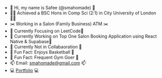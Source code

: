 - 👋 Hi, my name is Safee (@smahomade) 👋
- 👨‍🎓 Achieved a BSC Hons in Comp Sci (2:1) in City University of London 👨‍🎓
- :scissors: Working in a Salon (Family Business) ATM :scissors:
- 🌱 Currently Focusing on LeetCode🌱
- 🔭 Currently Working on Top One Salon Booking Application using React Native & Supabase🔭
- 👯 Currently Not in Collabaoration 👯
- 🏀 Fun Fact: Enjoys Basketball 🏀
- 🏃 Fun Fact: Frequent Gym Goer 🏃
- 📫 Email: smahomade@gmail.com 📫
-  💻 <a href="https://smahomade.github.io">Portfolio</a> 💻




<!--
**smahomade/smahomade** is a ✨ _special_ ✨ repository because its `README.md` (this file) appears on your GitHub profile.

Here are some ideas to get you started:

- 🔭 I’m currently working on ...
- 🌱 I’m currently learning ...
- 👯 I’m looking to collaborate on ...
- 🤔 I’m looking for help with ...
- 💬 Ask me about ...
- 📫 How to reach me: ...
- 😄 Pronouns: ...
- ⚡ Fun fact: ...
-->
